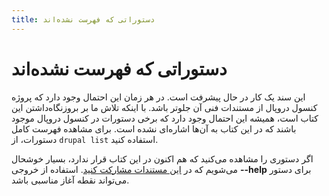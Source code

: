 ```yaml
---
title: دستوراتی که فهرست نشده‌اند
---
```

# دستوراتی که فهرست نشده‌اند
این سند یک کار در حال پیشرفت است. در هر زمان این احتمال وجود دارد که پروژه کنسول دروپال از مستندات فنی آن جلوتر باشد. با اینکه تلاش ما بر بروزنگاه‌داشتن این کتاب است، همیشه این احتمال وجود دارد که برخی دستورات در کنسول دروپال موجود باشند که در این کتاب به آن‌ها اشاره‌ای نشده است. برای مشاهده فهرست کامل دستورات، از `drupal list` استفاده کنید.

اگر دستوری را مشاهده می‌کنید که هم اکنون در این کتاب قرار ندارد، بسیار خوشحال می‌شویم که در [این مستندات مشارکت کنید](../contributing/contributing-to-the-book ). استفاده از خروجی **--help** برای دستور می‌تواند نقطه آغاز مناسبی باشد.
